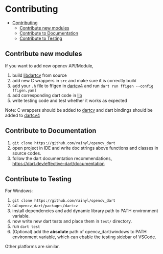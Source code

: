 # Contributing

- [Contributing](#contributing)
  - [Contribute new modules](#contribute-new-modules)
  - [Contribute to Documentation](#contribute-to-documentation)
  - [Contribute to Testing](#contribute-to-testing)

<!-- Created by https://github.com/ekalinin/github-markdown-toc -->

## Contribute new modules

If you want to add new opencv API/Module,

1. build [libdartcv](https://github.com/rainyl/dartcv/blob/main/README.md) from source
2. add new C wrappers in `src` and make sure it is correctly build
3. add your `.h` file to ffigen in [dartcv4](https://github.com/rainyl/opencv_dart/tree/main/packages/dartcv) and run `dart run ffigen --config ffigen.yaml`
4. add corresponding dart code in [lib](https://github.com/rainyl/opencv_dart/tree/main/packages/dartcv/lib)
5. write testing code and test whether it works as expected

Note: C wrappers should be added to [dartcv](https://github.com/rainyl/dartcv) and dart bindings should be added to [dartcv4](https://github.com/rainyl/opencv_dart/tree/main/packages/dartcv)

## Contribute to Documentation

1. `git clone https://github.com/rainyl/opencv_dart`
2. open project in IDE and write doc strings above functions and classes in source codes.
3. follow the dart documentation recommendations, https://dart.dev/effective-dart/documentation

## Contribute to Testing

For Windows:

1. `git clone https://github.com/rainyl/opencv_dart`
2. cd `opencv_dart/packages/dartcv`
3. install dependencies and add dynamic library path to PATH environment variable.
4. now write new dart tests and place them in `test/` directory.
5. run `dart test`
6. (Optional) add the **absolute** path of opencv_dart/windows to PATH environment variable, which can ebable the testing sidebar of VSCode.

Other platforms are similar.
